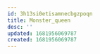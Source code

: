 ```yaml
---
id: 3h13si0etisamnecbgzpoqn
title: Monster_queen
desc: ''
updated: 1681956069787
created: 1681956069787
---
```

